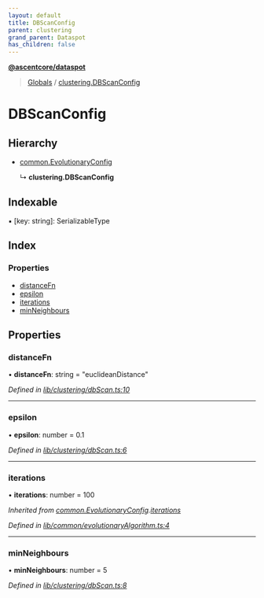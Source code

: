 ```yaml
---
layout: default
title: DBScanConfig
parent: clustering
grand_parent: Dataspot
has_children: false
---
```


**[@ascentcore/dataspot](../README.md)**

> [Globals](../globals.md) / [clustering.DBScanConfig](clustering_dbscanconfig)

# DBScanConfig

## Hierarchy

* [common.EvolutionaryConfig](common_evolutionaryconfig)

  ↳ **clustering.DBScanConfig**

## Indexable

▪ [key: string]: SerializableType

## Index

### Properties

* [distanceFn](clustering_dbscanconfig#distancefn)
* [epsilon](clustering_dbscanconfig#epsilon)
* [iterations](clustering_dbscanconfig#iterations)
* [minNeighbours](clustering_dbscanconfig#minneighbours)

## Properties

### distanceFn

•  **distanceFn**: string = "euclideanDistance"

*Defined in [lib/clustering/dbScan.ts:10](https://github.com/ascentcore/dataspot/blob/5151dd9/lib/clustering/dbScan.ts#L10)*

___

### epsilon

•  **epsilon**: number = 0.1

*Defined in [lib/clustering/dbScan.ts:6](https://github.com/ascentcore/dataspot/blob/5151dd9/lib/clustering/dbScan.ts#L6)*

___

### iterations

•  **iterations**: number = 100

*Inherited from [common.EvolutionaryConfig](common_evolutionaryconfig).[iterations](common_evolutionaryconfig#iterations)*

*Defined in [lib/common/evolutionaryAlgorithm.ts:4](https://github.com/ascentcore/dataspot/blob/5151dd9/lib/common/evolutionaryAlgorithm.ts#L4)*

___

### minNeighbours

•  **minNeighbours**: number = 5

*Defined in [lib/clustering/dbScan.ts:8](https://github.com/ascentcore/dataspot/blob/5151dd9/lib/clustering/dbScan.ts#L8)*
